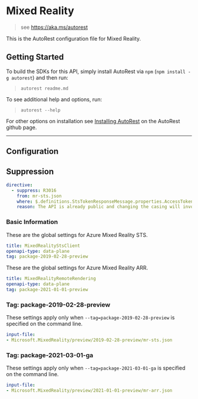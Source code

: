 # Mixed Reality

> see https://aka.ms/autorest

This is the AutoRest configuration file for Mixed Reality.

## Getting Started

To build the SDKs for this API, simply install AutoRest via `npm` (`npm install -g autorest`) and then run:

> `autorest readme.md`

To see additional help and options, run:

> `autorest --help`

For other options on installation see [Installing AutoRest](https://aka.ms/autorest/install) on the AutoRest github page.

---

## Configuration

## Suppression

``` yaml
directive:
  - suppress: R3016
    from: mr-sts.json
    where: $.definitions.StsTokenResponseMessage.properties.AccessToken
    reason: The API is already public and changing the casing will involve a breaking change.
```
### Basic Information

These are the global settings for Azure Mixed Reality STS.

```yaml
title: MixedRealityStsClient
openapi-type: data-plane
tag: package-2019-02-28-preview
```

These are the global settings for Azure Mixed Reality ARR.

```yaml
title: MixedRealityRemoteRendering
openapi-type: data-plane
tag: package-2021-01-01-preview
```

### Tag: package-2019-02-28-preview

These settings apply only when `--tag=package-2019-02-28-preview` is specified on the command line.

``` yaml $(tag) == 'package-2019-02-28-preview'
input-file:
- Microsoft.MixedReality/preview/2019-02-28-preview/mr-sts.json
```
### Tag: package-2021-03-01-ga

These settings apply only when `--tag=package-2021-03-01-ga` is specified on the command line.

``` yaml $(tag) == 'package-2021-01-01-preview'
input-file:
- Microsoft.MixedReality/preview/2021-01-01-preview/mr-arr.json